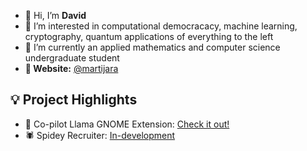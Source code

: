 - 👋 Hi, I’m **David**
- 👀 I’m interested in computational democracacy, machine learning, cryptography, quantum applications of everything to the left
- 🌱 I’m currently an applied mathematics and computer science undergraduate student
- **🔗 Website:** [@martijara](https://martijara.com)

**💡 Project Highlights**
---
- 🦙 Co-pilot Llama GNOME Extension: [Check it out!](https://martijara.gitlab.io/Penguin-AI-Chatbot-for-GNOME/)
- 🕷️ Spidey Recruiter: [In-development](#)
